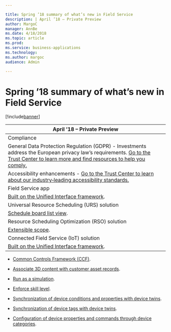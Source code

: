 ```yaml
---

title: Spring ’18 summary of what’s new in Field Service
description: | April ’18 – Private Preview                                                                                                                                                                                                                                   | |---------------------------------------------------------------------------------------------------------------------------------------------------------------------------------------------------------------------------------------------------------------| | Compliance                                                                                                                                                                                                                                                    | | General Data Protection Regulation (GDPR) - Investments address the European privacy law’s requirements.
author: MargoC
manager: AnnBe
ms.date: 4/18/2018
ms.topic: article
ms.prod: 
ms.service: business-applications
ms.technology: 
ms.author: margoc
audience: Admin

---
```

#  Spring ’18 summary of what’s new in Field Service




[!include[banner](../../includes/banner.md)]

| April ’18 – Private Preview                                                                                                                                                                                                                                   |
|---------------------------------------------------------------------------------------------------------------------------------------------------------------------------------------------------------------------------------------------------------------|
| Compliance                                                                                                                                                                                                                                                    |
| General Data Protection Regulation (GDPR) - Investments address the European privacy law’s requirements. [Go to the Trust Center to learn more and find resources to help you comply.](https://www.microsoft.com/en-us/TrustCenter/Privacy/gdpr/default.aspx) |
| Accessibility enhancements - [Go to the Trust Center to learn about our industry‑leading accessibility standards.](https://www.microsoft.com/en-us/trustcenter/compliance/accessibility)                                                                      |
| Field Service app                                                                                                                                                                                                                                             |
| [Built on the Unified Interface framework](field-service-app-enhancements).                                                                                                                                                                                                 |
| Universal Resource Scheduling (URS) solution                                                                                                                                                                                                                  |
| [Schedule board list view](universal-resource-scheduling-urs-enhancements).                                                                                                                                                                                                            |
| Resource Scheduling Optimization (RSO) solution                                                                                                                                                                                                               |
| [Extensible scope](resource-scheduling-optimization-rso-enhancements).                                                                                                                                                                                                                       |
| Connected Field Service (IoT) solution                                                                                                                                                                                                                        |
| [Built on the Unified Interface framework](connected-field-service-iot-enhancements).                                                                                                                                                                                                 |

-   [Common Controls Framework (CCF)](field-service-app-enhancements).

-   [Associate 3D content with customer asset records](field-service-app-enhancements).

-   [Run as a simulation](resource-scheduling-optimization-rso-enhancements).

-   [Enforce skill level](resource-scheduling-optimization-rso-enhancements).

-   [Synchronization of device conditions and properties with device
    twins](connected-field-service-iot-enhancements).

-   [Synchronization of device tags with device
    twins](connected-field-service-iot-enhancements_1).

-   [Configuration of device properties and commands through device
    categories](connected-field-service-iot-enhancements).
